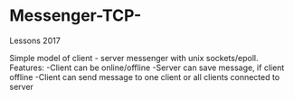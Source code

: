 # Messenger-TCP-
Lessons 2017

Simple model of client - server messenger with unix sockets/epoll.
Features:
-Client can be online/offline
-Server can save message, if client offline
-Client can send message to one client or all clients connected to server

